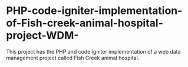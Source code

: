 # PHP-code-igniter-implementation-of-Fish-creek-animal-hospital-project-WDM-
This project has the PHP and code igniter implementation of a web data management project called Fish Creek animal hospital.
